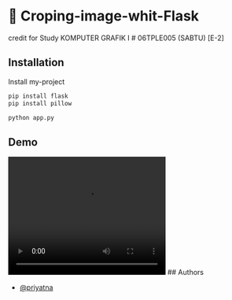 # 🚀 Croping-image-whit-Flask

credit for Study KOMPUTER GRAFIK I # 06TPLE005 (SABTU) [E-2]

## Installation

Install my-project

```bash
pip install flask
pip install pillow
```

```bash
python app.py
```

## Demo

<video width="320" height="240" controls>
  <source src="https://github.com/priyatna05/Croping-image-whit-Flask/blob/master/assets/gif-demo.mp4" type="video/mp4">
</video>
## Authors

- [@priyatna](https://github.com/priyatna05)
